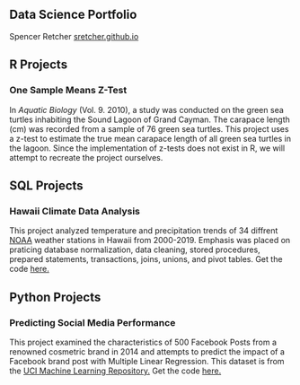 
## Data Science Portfolio

Spencer Retcher
[sretcher.github.io](https://github.com/sretcher/sretcher.github.io)



## R Projects

### One Sample Means Z-Test
In *Aquatic Biology* (Vol. 9. 2010), a study was conducted on the green sea turtles inhabiting the Sound Lagoon of Grand Cayman. The carapace length (cm) was recorded from a sample of 76 green sea turtles. This project uses a z-test to estimate the true mean carapace length of all green sea turtles in the lagoon. Since the implementation of z-tests does not exist in R, we will attempt to recreate the project ourselves.  



## SQL Projects

### Hawaii Climate Data Analysis

This project analyzed temperature and precipitation trends of 34 diffrent [NOAA](https://www.ncdc.noaa.gov/cdo-web/) weather stations in Hawaii from 2000-2019. Emphasis was placed on praticing database normalization, data cleaning, stored procedures, prepared statements, transactions, joins, unions, and pivot tables. Get the code [here.](https://github.com/sretcher/hawaii_weather)

## Python Projects

### Predicting Social Media Performance

This project examined the characteristics of 500 Facebook Posts from a renowned cosmetric brand in 2014 and attempts to predict the impact of a Facebook brand post with Multiple Linear Regression. This dataset is from the [UCI Machine Learning Repository.](https://archive.ics.uci.edu/ml/datasets.php) Get the code [here.](https://github.com/sretcher/facebook_metrics/blob/master/Facebook%20Metrics.ipynb) 

